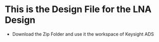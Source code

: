# This is the Design File for the LNA Design
- Download the Zip Folder and use it the workspace of Keysight ADS 
